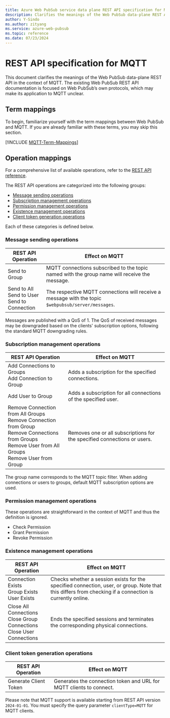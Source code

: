 ```yaml
---
title: Azure Web PubSub service data plane REST API specification for MQTT
description: Clarifies the meanings of the Web PubSub data-plane REST API in the context of MQTT
author: Y-Sindo
ms.author: zityang
ms.service: azure-web-pubsub
ms.topic: reference
ms.date: 07/23/2024
---
```


# REST API specification for MQTT

This document clarifies the meanings of the Web PubSub data-plane REST API in the context of MQTT. The existing Web PubSub REST API documentation is focused on Web PubSub’s own protocols, which may make its application to MQTT unclear.

## Term mappings

To begin, familiarize yourself with the term mappings between Web PubSub and MQTT. If you are already familiar with these terms, you may skip this section.

[!INCLUDE [MQTT-Term-Mappings](includes/mqtt-term-mappings.md)]

## Operation mappings

For a comprehensive list of available operations, refer to the [REST API reference](/rest/api/webpubsub/dataplane/web-pub-sub).

The REST API operations are categorized into the following groups:

* [Message sending operations](#message-sending-operations)
* [Subscription management operations](#subscription-management-operations)
* [Permission management operations](#permission-management-operations)
* [Existence management operations](#existence-management-operations)
* [Client token generation operations](#client-token-generation-operations)

Each of these categories is defined below.

### Message sending operations

| REST API Operation | Effect on MQTT |
| ------------------ | -------------- |
| Send to Group | MQTT connections subscribed to the topic named with the group name will receive the message. |
| Send to All<br>Send to User<br>Send to Connection | The respective MQTT connections will receive a message with the topic `$webpubsub/server/messages`. |

Messages are published with a QoS of 1. The QoS of received messages may be downgraded based on the clients' subscription options, following the standard MQTT downgrading rules.

### Subscription management operations

| REST API Operation | Effect on MQTT |
| ------------------ | -------------- |
| Add Connections to Groups<br>Add Connection to Group | Adds a subscription for the specified connections. |
| Add User to Group | Adds a subscription for all connections of the specified user. |
| Remove Connection from All Groups<br>Remove Connection from Group<br>Remove Connections from Groups<br>Remove User from All Groups<br>Remove User from Group | Removes one or all subscriptions for the specified connections or users. |

The group name corresponds to the MQTT topic filter. When adding connections or users to groups, default MQTT subscription options are used.

### Permission management operations

These operations are straightforward in the context of MQTT and thus the definition is ignored.
* Check Permission
* Grant Permission
* Revoke Permission

### Existence management operations

| REST API Operation | Effect on MQTT |
| ------------------ | -------------- |
| Connection Exists<br>Group Exists<br>User Exists | Checks whether a session exists for the specified connection, user, or group. Note that this differs from checking if a connection is currently online. |
| Close All Connections<br>Close Group Connections<br>Close User Connections | Ends the specified sessions and terminates the corresponding physical connections. |

### Client token generation operations

| REST API Operation | Effect on MQTT |
| ------------------ | -------------- |
| Generate Client Token | Generates the connection token and URL for MQTT clients to connect. |

Please note that MQTT support is available starting from REST API version `2024-01-01`. You must specify the query parameter `clientType=MQTT` for MQTT clients.

